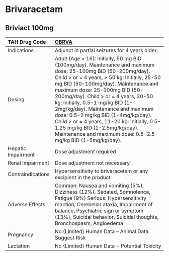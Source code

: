 # Brivaracetam

## Briviact 100mg

| TAH Drug Code      | [OBRVA](https://www.tahsda.org.tw/drugs/hissearch.php?drug_code=OBRVA)                                                                                                                                                                                                                                                                                                                                                                                                                                                                    |
|:-------------------|:------------------------------------------------------------------------------------------------------------------------------------------------------------------------------------------------------------------------------------------------------------------------------------------------------------------------------------------------------------------------------------------------------------------------------------------------------------------------------------------------------------------------------------------|
| Indications        | Adjunct in partial seizures for 4 years older.                                                                                                                                                                                                                                                                                                                                                                                                                                                                                            |
| Dosing             | Adult (Age > 16): Initially, 50 mg BID (100mg/day). Maintenance and maximum dose: 25-100mg BID (50-200mg/day). Child > or = 4 years, > 50 kg: Initially, 25-50 mg BID (50-100mg/day). Maintenance and maximum dose: 25-100mg BID (50-200mg/day). Child > or = 4 years, 20-50 kg: Initially, 0.5-1 mg/kg BID (1-2mg/kg/day). Maintenance and maximum dose: 0.5-2 mg/kg BID (1-4mg/kg/day). Child > or = 4 years, 11-20 kg: Initially, 0.5-1.25 mg/kg BID (1-2.5mg/kg/day). Maintenance and maximum dose: 0.5-2.5 mg/kg BID (1-5mg/kg/day). |
| Hepatic Impairment | Dose adjustment required                                                                                                                                                                                                                                                                                                                                                                                                                                                                                                                  |
| Renal Impairment   | Dose adjustment not necessary                                                                                                                                                                                                                                                                                                                                                                                                                                                                                                             |
| Contraindications  | Hypersensitivity to brivaracetam or any excipient in the product                                                                                                                                                                                                                                                                                                                                                                                                                                                                          |
| Adverse Effects    | Common: Nausea and vomiting (5%), Dizziness (12%), Sedated, Somnolence, Fatigue (9%) Serious: Hypersensitivity reaction, Cerebellar ataxia, Impairment of balance, Psychiatric sign or symptom (13%), Suicidal behavior, Suicidal thoughts, Bronchospasm, Angioedema                                                                                                                                                                                                                                                                      |
| Pregnancy          | No (Limited) Human Data – Animal Data Suggest Risk                                                                                                                                                                                                                                                                                                                                                                                                                                                                                        |
| Lactation          | No (Limited) Human Data - Potential Toxicity                                                                                                                                                                                                                                                                                                                                                                                                                                                                                              |

